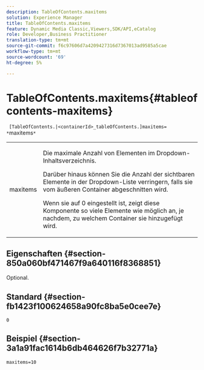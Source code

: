 ```yaml
---
description: TableOfContents.maxitems
solution: Experience Manager
title: TableOfContents.maxitems
feature: Dynamic Media Classic,Viewers,SDK/API,eCatalog
role: Developer,Business Practitioner
translation-type: tm+mt
source-git-commit: f6c97606d7a4209427316d7367013ad9585a5cae
workflow-type: tm+mt
source-wordcount: '69'
ht-degree: 5%

---
```



# TableOfContents.maxitems{#tableofcontents-maxitems}

` [TableOfContents.|<containerId>_tableOfContents.]maxitems= *`maxitems`*`

<table id="table_F9BC656721B04870AC628ACBC47E7200"> 
 <tbody> 
  <tr> 
   <td> <p> <span class="codeph"><span class="varname"> maxitems</span></span> </p> </td> 
   <td> <p>Die maximale Anzahl von Elementen im Dropdown-Inhaltsverzeichnis. </p> <p>Darüber hinaus können Sie die Anzahl der sichtbaren Elemente in der Dropdown-Liste verringern, falls sie vom äußeren Container abgeschnitten wird. </p> <p>Wenn sie auf <span class="codeph"> 0</span> eingestellt ist, zeigt diese Komponente so viele Elemente wie möglich an, je nachdem, zu welchem Container sie hinzugefügt wird. </p> </td> 
  </tr> 
 </tbody> 
</table>

## Eigenschaften {#section-850a060bf471467f9a640116f8368851}

Optional.

## Standard {#section-fb1423f100624658a90fc8ba5e0cee7e}

`0`

## Beispiel {#section-3a1a91fac1614b6db464626f7b32771a}

`maxitems=10`
